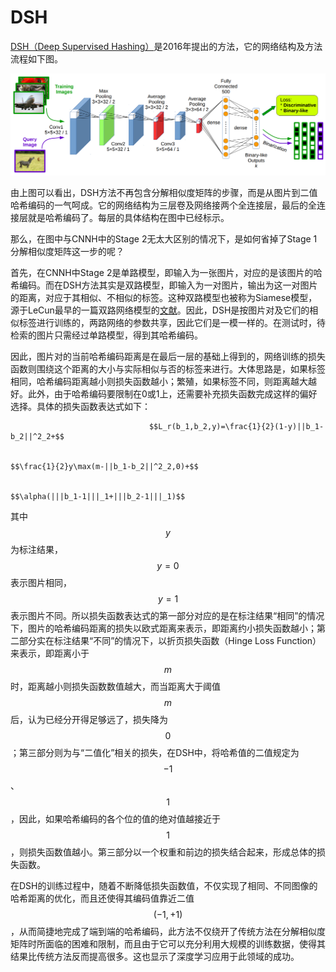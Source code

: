 # DSH

[DSH（Deep Supervised Hashing）](https://www.cv-foundation.org/openaccess/content_cvpr_2016/papers/Liu_Deep_Supervised_Hashing_CVPR_2016_paper.pdf)是2016年提出的方法，它的网络结构及方法流程如下图。

![](../../../.gitbook/assets/screenshot-from-2019-01-19-22-17-57.png)

由上图可以看出，DSH方法不再包含分解相似度矩阵的步骤，而是从图片到二值哈希编码的一气呵成。它的网络结构为三层卷及网络接两个全连接层，最后的全连接层就是哈希编码了。每层的具体结构在图中已经标示。

那么，在图中与CNNH中的Stage 2无太大区别的情况下，是如何省掉了Stage 1分解相似度矩阵这一步的呢？

首先，在CNNH中Stage 2是单路模型，即输入为一张图片，对应的是该图片的哈希编码。而在DSH方法其实是双路模型，即输入为一对图片，输出为这一对图片的距离，对应于其相似、不相似的标签。这种双路模型也被称为Siamese模型，源于LeCun最早的一篇双路网络模型的[文献](http://www.cs.utoronto.ca/~hinton/csc2535_06/readings/chopra-05.pdf)。因此，DSH是按图片对及它们的相似标签进行训练的，两路网络的参数共享，因此它们是一模一样的。在测试时，待检索的图片只需经过单路模型，得到其哈希编码。

因此，图片对的当前哈希编码距离是在最后一层的基础上得到的，网络训练的损失函数则围绕这个距离的大小与实际相似与否的标签来进行。大体思路是，如果标签相同，哈希编码距离越小则损失函数越小；繁殖，如果标签不同，则距离越大越好。此外，由于哈希编码要限制在0或1上，还需要补充损失函数完成这样的偏好选择。具体的损失函数表达式如下：

                                   $$L_r(b_1,b_2,y)=\frac{1}{2}(1-y)||b_1-b_2||^2_2+$$ 

                                                                  $$\frac{1}{2}y\max(m-||b_1-b_2||^2_2,0)+$$ 

                                                                   $$\alpha(|||b_1-1|||_1+|||b_2-1|||_1)$$ 

其中 $$y$$ 为标注结果， $$y = 0$$ 表示图片相同， $$y = 1$$ 表示图片不同。所以损失函数表达式的第一部分对应的是在标注结果“相同”的情况下，图片的哈希编码距离的损失以欧式距离来表示，即距离约小损失函数越小；第二部分实在标注结果“不同”的情况下，以折页损失函数（Hinge Loss Function）来表示，即距离小于 $$m$$ 时，距离越小则损失函数数值越大，而当距离大于阈值 $$m$$ 后，认为已经分开得足够远了，损失降为 $$0$$ ；第三部分则为与“二值化”相关的损失，在DSH中，将哈希值的二值规定为 $$-1$$ 、 $$1$$ ，因此，如果哈希编码的各个位的值的绝对值越接近于 $$1$$ ，则损失函数值越小。第三部分以一个权重和前边的损失结合起来，形成总体的损失函数。

在DSH的训练过程中，随着不断降低损失函数值，不仅实现了相同、不同图像的哈希距离的优化，而且还使得其编码值靠近二值 $$(-1,+1)$$ ，从而简捷地完成了端到端的哈希编码，此方法不仅绕开了传统方法在分解相似度矩阵时所面临的困难和限制，而且由于它可以充分利用大规模的训练数据，使得其结果比传统方法反而提高很多。这也显示了深度学习应用于此领域的成功。

